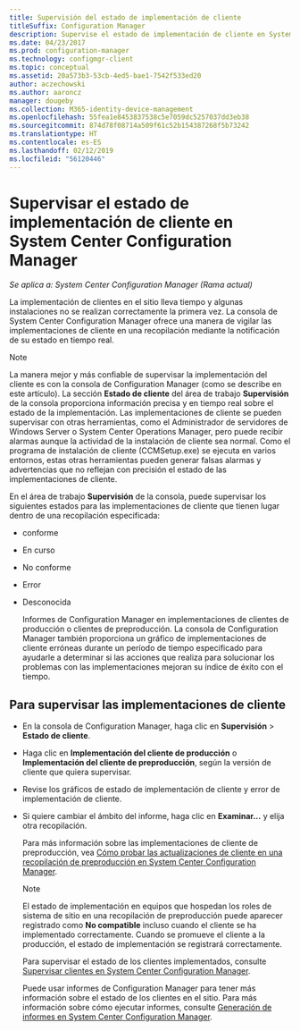 ```yaml
---
title: Supervisión del estado de implementación de cliente
titleSuffix: Configuration Manager
description: Supervise el estado de implementación de cliente en System Center Configuration Manager.
ms.date: 04/23/2017
ms.prod: configuration-manager
ms.technology: configmgr-client
ms.topic: conceptual
ms.assetid: 20a573b3-53cb-4ed5-bae1-7542f533ed20
author: aczechowski
ms.author: aaroncz
manager: dougeby
ms.collection: M365-identity-device-management
ms.openlocfilehash: 55fea1e8453837538c5e7059dc5257037dd3eb38
ms.sourcegitcommit: 874d78f08714a509f61c52b154387268f5b73242
ms.translationtype: HT
ms.contentlocale: es-ES
ms.lasthandoff: 02/12/2019
ms.locfileid: "56120446"
---
```

# <a name="how-to-monitor-client-deployment-status-in-system-center-configuration-manager"></a>Supervisar el estado de implementación de cliente en System Center Configuration Manager

*Se aplica a: System Center Configuration Manager (Rama actual)*

La implementación de clientes en el sitio lleva tiempo y algunas instalaciones no se realizan correctamente la primera vez. La consola de System Center Configuration Manager ofrece una manera de vigilar las implementaciones de cliente en una recopilación mediante la notificación de su estado en tiempo real.  

> [!NOTE]  
>  La manera mejor y más confiable de supervisar la implementación del cliente es con la consola de Configuration Manager (como se describe en este artículo). La sección **Estado de cliente** del área de trabajo **Supervisión** de la consola proporciona información precisa y en tiempo real sobre el estado de la implementación. Las implementaciones de cliente se pueden supervisar con otras herramientas, como el Administrador de servidores de Windows Server o System Center Operations Manager, pero puede recibir alarmas aunque la actividad de la instalación de cliente sea normal. Como el programa de instalación de cliente (CCMSetup.exe) se ejecuta en varios entornos, estas otras herramientas pueden generar falsas alarmas y advertencias que no reflejan con precisión el estado de las implementaciones de cliente.  

 En el área de trabajo **Supervisión** de la consola, puede supervisar los siguientes estados para las implementaciones de cliente que tienen lugar dentro de una recopilación especificada:  

- conforme  

- En curso  

- No conforme  

- Error  

- Desconocida  

  Informes de Configuration Manager en implementaciones de clientes de producción o clientes de preproducción. La consola de Configuration Manager también proporciona un gráfico de implementaciones de cliente erróneas durante un período de tiempo especificado para ayudarle a determinar si las acciones que realiza para solucionar los problemas con las implementaciones mejoran su índice de éxito con el tiempo.  

## <a name="to-monitor-client-deployments"></a>Para supervisar las implementaciones de cliente  

- En la consola de Configuration Manager, haga clic en **Supervisión** > **Estado de cliente**.  

- Haga clic en **Implementación del cliente de producción** o **Implementación del cliente de preproducción**, según la versión de cliente que quiera supervisar.  

- Revise los gráficos de estado de implementación de cliente y error de implementación de cliente.  

- Si quiere cambiar el ámbito del informe, haga clic en **Examinar...** y elija otra recopilación.  

  Para más información sobre las implementaciones de cliente de preproducción, vea [Cómo probar las actualizaciones de cliente en una recopilación de preproducción en System Center Configuration Manager](../../../core/clients/manage/upgrade/test-client-upgrades.md).

  > [!NOTE]
  > El estado de implementación en equipos que hospedan los roles de sistema de sitio en una recopilación de preproducción puede aparecer registrado como **No compatible** incluso cuando el cliente se ha implementado correctamente. Cuando se promueve el cliente a la producción, el estado de implementación se registrará correctamente.   

  Para supervisar el estado de los clientes implementados, consulte [Supervisar clientes en System Center Configuration Manager](../../../core/clients/manage/monitor-clients.md).  

  Puede usar informes de Configuration Manager para tener más información sobre el estado de los clientes en el sitio. Para más información sobre cómo ejecutar informes, consulte [Generación de informes en System Center Configuration Manager](../../../core/servers/manage/reporting.md).  
